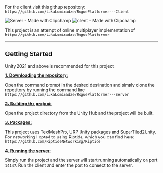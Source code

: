 For the client visit this githup repository: ```https://github.com/LukaLominadze/RoguePlatformer---Client```

![Server - Made with Clipchamp](https://github.com/LukaLominadze/RoguePlatformer---Server/assets/142942110/c53cd963-a9e4-4818-ae64-0d74c1821104)
![client - Made with Clipchamp](https://github.com/LukaLominadze/RoguePlatformer---Server/assets/142942110/0ef434c5-ec6c-4496-b00b-d1bab1168f2d)

This project is an attempt of online multiplayer implementation of ```https://github.com/LukaLominadze/RoguePlatformer```
***

## Getting Started
Unity 2021 and above is recommended for this project.

<ins>**1. Downloading the repository:**</ins>

Open the command prompt in the desired destination and simply clone the repository by running the command line ```https://github.com/LukaLominadze/RoguePlatformer---Server```

<ins>**2. Building the project:**</ins>

Open the project directory from the Unity Hub and the project will be built.

<ins>**3. Packages:**</ins>

This project uses TextMeshPro, URP Unity packages and SuperTiled2Unity.
For networking I opted to using Riptide, which you can find here: ```https://github.com/RiptideNetworking/Riptide```

<ins>**4. Running the server:**</ins>

Simply run the project and the server will start running automatically on port ```14147```.
Run the client and enter the port to connect to the server.
